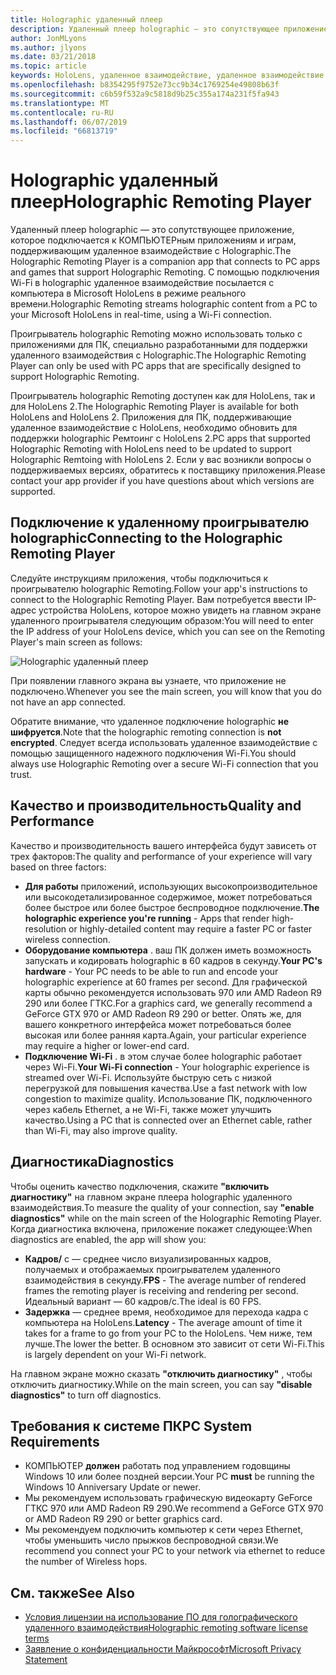 ```yaml
---
title: Holographic удаленный плеер
description: Удаленный плеер holographic — это сопутствующее приложение, которое подключается к КОМПЬЮТЕРным приложениям и играм, поддерживающим удаленное взаимодействие с Holographic. С помощью подключения Wi-Fi в holographic удаленное взаимодействие посылается с компьютера в Microsoft HoloLens в режиме реального времени.
author: JonMLyons
ms.author: jlyons
ms.date: 03/21/2018
ms.topic: article
keywords: HoloLens, удаленное взаимодействие, удаленное взаимодействие с holographic
ms.openlocfilehash: b8354295f9752e73cc9b34c1769254e49808b63f
ms.sourcegitcommit: c6b59f532a9c5818d9b25c355a174a231f5fa943
ms.translationtype: MT
ms.contentlocale: ru-RU
ms.lasthandoff: 06/07/2019
ms.locfileid: "66813719"
---
```

# <a name="holographic-remoting-player"></a><span data-ttu-id="91307-105">Holographic удаленный плеер</span><span class="sxs-lookup"><span data-stu-id="91307-105">Holographic Remoting Player</span></span>

<span data-ttu-id="91307-106">Удаленный плеер holographic — это сопутствующее приложение, которое подключается к КОМПЬЮТЕРным приложениям и играм, поддерживающим удаленное взаимодействие с Holographic.</span><span class="sxs-lookup"><span data-stu-id="91307-106">The Holographic Remoting Player is a companion app that connects to PC apps and games that support Holographic Remoting.</span></span> <span data-ttu-id="91307-107">С помощью подключения Wi-Fi в holographic удаленное взаимодействие посылается с компьютера в Microsoft HoloLens в режиме реального времени.</span><span class="sxs-lookup"><span data-stu-id="91307-107">Holographic Remoting streams holographic content from a PC to your Microsoft HoloLens in real-time, using a Wi-Fi connection.</span></span>

<span data-ttu-id="91307-108">Проигрыватель holographic Remoting можно использовать только с приложениями для ПК, специально разработанными для поддержки удаленного взаимодействия с Holographic.</span><span class="sxs-lookup"><span data-stu-id="91307-108">The Holographic Remoting Player can only be used with PC apps that are specifically designed to support Holographic Remoting.</span></span>

<span data-ttu-id="91307-109">Проигрыватель holographic Remoting доступен как для HoloLens, так и для HoloLens 2.</span><span class="sxs-lookup"><span data-stu-id="91307-109">The Holographic Remoting Player is available for both HoloLens and HoloLens 2.</span></span>  <span data-ttu-id="91307-110">Приложения для ПК, поддерживающие удаленное взаимодействие с HoloLens, необходимо обновить для поддержки holographic Ремтоинг с HoloLens 2.</span><span class="sxs-lookup"><span data-stu-id="91307-110">PC apps that supported Holographic Remoting with HoloLens need to be updated to support Holographic Remtoing with HoloLens 2.</span></span>  <span data-ttu-id="91307-111">Если у вас возникли вопросы о поддерживаемых версиях, обратитесь к поставщику приложения.</span><span class="sxs-lookup"><span data-stu-id="91307-111">Please contact your app provider if you have questions about which versions are supported.</span></span>

## <a name="connecting-to-the-holographic-remoting-player"></a><span data-ttu-id="91307-112">Подключение к удаленному проигрывателю holographic</span><span class="sxs-lookup"><span data-stu-id="91307-112">Connecting to the Holographic Remoting Player</span></span>

<span data-ttu-id="91307-113">Следуйте инструкциям приложения, чтобы подключиться к проигрывателю holographic Remoting.</span><span class="sxs-lookup"><span data-stu-id="91307-113">Follow your app's instructions to connect to the Holographic Remoting Player.</span></span> <span data-ttu-id="91307-114">Вам потребуется ввести IP-адрес устройства HoloLens, которое можно увидеть на главном экране удаленного проигрывателя следующим образом:</span><span class="sxs-lookup"><span data-stu-id="91307-114">You will need to enter the IP address of your HoloLens device, which you can see on the Remoting Player's main screen as follows:</span></span>

![Holographic удаленный плеер](images/holographicremotingplayer.png)

<span data-ttu-id="91307-116">При появлении главного экрана вы узнаете, что приложение не подключено.</span><span class="sxs-lookup"><span data-stu-id="91307-116">Whenever you see the main screen, you will know that you do not have an app connected.</span></span>

<span data-ttu-id="91307-117">Обратите внимание, что удаленное подключение holographic **не шифруется**.</span><span class="sxs-lookup"><span data-stu-id="91307-117">Note that the holographic remoting connection is **not encrypted**.</span></span> <span data-ttu-id="91307-118">Следует всегда использовать удаленное взаимодействие с помощью защищенного надежного подключения Wi-Fi.</span><span class="sxs-lookup"><span data-stu-id="91307-118">You should always use Holographic Remoting over a secure Wi-Fi connection that you trust.</span></span>

## <a name="quality-and-performance"></a><span data-ttu-id="91307-119">Качество и производительность</span><span class="sxs-lookup"><span data-stu-id="91307-119">Quality and Performance</span></span>

<span data-ttu-id="91307-120">Качество и производительность вашего интерфейса будут зависеть от трех факторов:</span><span class="sxs-lookup"><span data-stu-id="91307-120">The quality and performance of your experience will vary based on three factors:</span></span>
* <span data-ttu-id="91307-121">**Для работы** приложений, использующих высокопроизводительное или высокодетализированное содержимое, может потребоваться более быстрое или более быстрое беспроводное подключение.</span><span class="sxs-lookup"><span data-stu-id="91307-121">**The holographic experience you're running** - Apps that render high-resolution or highly-detailed content may require a faster PC or faster wireless connection.</span></span>
* <span data-ttu-id="91307-122">**Оборудование компьютера** . ваш ПК должен иметь возможность запускать и кодировать holographic в 60 кадров в секунду.</span><span class="sxs-lookup"><span data-stu-id="91307-122">**Your PC's hardware** - Your PC needs to be able to run and encode your holographic experience at 60 frames per second.</span></span> <span data-ttu-id="91307-123">Для графической карты обычно рекомендуется использовать 970 или AMD Radeon R9 290 или более ГТКС.</span><span class="sxs-lookup"><span data-stu-id="91307-123">For a graphics card, we generally recommend a GeForce GTX 970 or AMD Radeon R9 290 or better.</span></span> <span data-ttu-id="91307-124">Опять же, для вашего конкретного интерфейса может потребоваться более высокая или более ранняя карта.</span><span class="sxs-lookup"><span data-stu-id="91307-124">Again, your particular experience may require a higher or lower-end card.</span></span>
* <span data-ttu-id="91307-125">**Подключение Wi-Fi** . в этом случае более holographic работает через Wi-Fi.</span><span class="sxs-lookup"><span data-stu-id="91307-125">**Your Wi-Fi connection** - Your holographic experience is streamed over Wi-Fi.</span></span> <span data-ttu-id="91307-126">Используйте быструю сеть с низкой перегрузкой для повышения качества.</span><span class="sxs-lookup"><span data-stu-id="91307-126">Use a fast network with low congestion to maximize quality.</span></span> <span data-ttu-id="91307-127">Использование ПК, подключенного через кабель Ethernet, а не Wi-Fi, также может улучшить качество.</span><span class="sxs-lookup"><span data-stu-id="91307-127">Using a PC that is connected over an Ethernet cable, rather than Wi-Fi, may also improve quality.</span></span>

## <a name="diagnostics"></a><span data-ttu-id="91307-128">Диагностика</span><span class="sxs-lookup"><span data-stu-id="91307-128">Diagnostics</span></span>

<span data-ttu-id="91307-129">Чтобы оценить качество подключения, скажите **"включить диагностику"** на главном экране плеера holographic удаленного взаимодействия.</span><span class="sxs-lookup"><span data-stu-id="91307-129">To measure the quality of your connection, say **"enable diagnostics"** while on the main screen of the Holographic Remoting Player.</span></span> <span data-ttu-id="91307-130">Когда диагностика включена, приложение покажет следующее:</span><span class="sxs-lookup"><span data-stu-id="91307-130">When diagnostics are enabled, the app will show you:</span></span>
* <span data-ttu-id="91307-131">**Кадров/** с — среднее число визуализированных кадров, получаемых и отображаемых проигрывателем удаленного взаимодействия в секунду.</span><span class="sxs-lookup"><span data-stu-id="91307-131">**FPS** - The average number of rendered frames the remoting player is receiving and rendering per second.</span></span> <span data-ttu-id="91307-132">Идеальный вариант — 60 кадров/с.</span><span class="sxs-lookup"><span data-stu-id="91307-132">The ideal is 60 FPS.</span></span>
* <span data-ttu-id="91307-133">**Задержка** — среднее время, необходимое для перехода кадра с компьютера на HoloLens.</span><span class="sxs-lookup"><span data-stu-id="91307-133">**Latency** - The average amount of time it takes for a frame to go from your PC to the HoloLens.</span></span> <span data-ttu-id="91307-134">Чем ниже, тем лучше.</span><span class="sxs-lookup"><span data-stu-id="91307-134">The lower the better.</span></span> <span data-ttu-id="91307-135">В основном это зависит от сети Wi-Fi.</span><span class="sxs-lookup"><span data-stu-id="91307-135">This is largely dependent on your Wi-Fi network.</span></span>

<span data-ttu-id="91307-136">На главном экране можно сказать **"отключить диагностику"** , чтобы отключить диагностику.</span><span class="sxs-lookup"><span data-stu-id="91307-136">While on the main screen, you can say **"disable diagnostics"** to turn off diagnostics.</span></span>

## <a name="pc-system-requirements"></a><span data-ttu-id="91307-137">Требования к системе ПК</span><span class="sxs-lookup"><span data-stu-id="91307-137">PC System Requirements</span></span>
* <span data-ttu-id="91307-138">КОМПЬЮТЕР **должен** работать под управлением годовщины Windows 10 или более поздней версии.</span><span class="sxs-lookup"><span data-stu-id="91307-138">Your PC **must** be running the Windows 10 Anniversary Update or newer.</span></span>
* <span data-ttu-id="91307-139">Мы рекомендуем использовать графическую видеокарту GeForce ГТКС 970 или AMD Radeon R9 290.</span><span class="sxs-lookup"><span data-stu-id="91307-139">We recommend a GeForce GTX 970 or AMD Radeon R9 290 or better graphics card.</span></span>
* <span data-ttu-id="91307-140">Мы рекомендуем подключить компьютер к сети через Ethernet, чтобы уменьшить число прыжков беспроводной связи.</span><span class="sxs-lookup"><span data-stu-id="91307-140">We recommend you connect your PC to your network via ethernet to reduce the number of Wireless hops.</span></span>

## <a name="see-also"></a><span data-ttu-id="91307-141">См. также</span><span class="sxs-lookup"><span data-stu-id="91307-141">See Also</span></span>
* [<span data-ttu-id="91307-142">Условия лицензии на использование ПО для голографического удаленного взаимодействия</span><span class="sxs-lookup"><span data-stu-id="91307-142">Holographic remoting software license terms</span></span>](https://docs.microsoft.com/en-us/legal/mixed-reality/microsoft-holographic-remoting-software-license-terms)
* [<span data-ttu-id="91307-143">Заявление о конфиденциальности Майкрософт</span><span class="sxs-lookup"><span data-stu-id="91307-143">Microsoft Privacy Statement</span></span>](https://go.microsoft.com/fwlink/?LinkId=521839)
